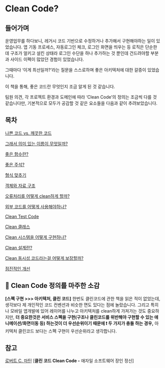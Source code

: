 # Clean Code?


## 들어가며

운영업무를 하다보니, 레거시 코드 기반으로 수정하거나 추가해서 구현해야하는 일이 있었습니다. 앱 기동 프로세스, 자동로그인 체크, 로그인 화면을 띄우는 등 로직은 단순한데 구조가 얼키고 설킨 상태라 로그인 수단을 하나 추가하는 것 뿐인데 건드려야할 부분과 사이드 이펙이 많았던 경험이 있었습니다. 

그때마다 ‘이게 최선일까?’라는 질문을 스스로하며 좋은 아키텍처에 대한 갈증이 있었습니다.

이 책을 통해, 좋은 코드란 무엇인지 조금 알게 된 것 같습니다.

팀원 의견, 각 프로젝트 환경과 도메인에 따라 ‘Clean Code’의 정의는 조금씩 다를 것 같습니다만, 기본적으로 모두가 공감할 것 같은 요소들을 다음과 같이 추려보았습니다.


## 목차

[나쁜 코드 vs. 깨끗한 코드](https://github.com/synature14/Clean_Code/blob/main/객체와%20자료%20구조.md)

[그래서 의미 있는 이름이 무엇일까?](https://github.com/synature14/Clean_Code/blob/main/%E1%84%80%E1%85%B3%E1%84%85%E1%85%A2%E1%84%89%E1%85%A5%20%E1%84%8B%E1%85%B4%E1%84%86%E1%85%B5%20%E1%84%8B%E1%85%B5%E1%86%BB%E1%84%82%E1%85%B3%E1%86%AB%20%E1%84%8B%E1%85%B5%E1%84%85%E1%85%B3%E1%86%B7%E1%84%8B%E1%85%B5%20%E1%84%86%E1%85%AE%E1%84%8B%E1%85%A5%E1%86%BA%E1%84%8B%E1%85%B5%E1%86%AF%E1%84%81%E1%85%A1%3F.md)

[좋은 함수란?](https://github.com/synature14/Clean_Code/blob/main/%E1%84%8C%E1%85%A9%E1%87%82%E1%84%8B%E1%85%B3%E1%86%AB%20%E1%84%92%E1%85%A1%E1%86%B7%E1%84%89%E1%85%AE%E1%84%85%E1%85%A1%E1%86%AB%3F.md)

[좋은 주석?](https://github.com/synature14/Clean_Code/blob/main/%E1%84%8C%E1%85%A9%E1%87%82%E1%84%8B%E1%85%B3%E1%86%AB%20%E1%84%8C%E1%85%AE%E1%84%89%E1%85%A5%E1%86%A8%E1%84%8B%E1%85%B5%E1%84%85%E1%85%A1%E1%86%AB.md)

[형식 맞추기](https://github.com/synature14/Clean_Code/blob/main/%E1%84%92%E1%85%A7%E1%86%BC%E1%84%89%E1%85%B5%E1%86%A8%20%E1%84%86%E1%85%A1%E1%86%BD%E1%84%8E%E1%85%AE%E1%84%80%E1%85%B5.md)

[객체와 자료 구조](https://github.com/synature14/Clean_Code/blob/main/%E1%84%80%E1%85%A2%E1%86%A8%E1%84%8E%E1%85%A6%E1%84%8B%E1%85%AA%20%E1%84%8C%E1%85%A1%E1%84%85%E1%85%AD%20%E1%84%80%E1%85%AE%E1%84%8C%E1%85%A9.md)

[오류처리를 어떻게 clean하게 할까?](https://github.com/synature14/Clean_Code/blob/main/%E1%84%8B%E1%85%A9%E1%84%85%E1%85%B2%E1%84%8E%E1%85%A5%E1%84%85%E1%85%B5%E1%84%85%E1%85%B3%E1%86%AF%20%E1%84%8B%E1%85%A5%E1%84%84%E1%85%A5%E1%87%82%E1%84%80%E1%85%A6%20clean%E1%84%92%E1%85%A1%E1%84%80%E1%85%A6%20%E1%84%92%E1%85%A1%E1%86%AF%E1%84%81%E1%85%A1%3F.md)

[외부 코드를 어떻게 사용해야하나?](https://github.com/synature14/Clean_Code/blob/main/%E1%84%8B%E1%85%AC%E1%84%87%E1%85%AE%20%E1%84%8F%E1%85%A9%E1%84%83%E1%85%B3%E1%84%85%E1%85%B3%E1%86%AF%20%E1%84%8B%E1%85%A5%E1%84%84%E1%85%A5%E1%87%82%E1%84%80%E1%85%A6%20%E1%84%89%E1%85%A1%E1%84%8B%E1%85%AD%E1%86%BC%E1%84%92%E1%85%A2%E1%84%8B%E1%85%A3%E1%84%92%E1%85%A1%E1%84%82%E1%85%A1%3F.md)

[Clean Test Code](https://github.com/synature14/Clean_Code/blob/main/Clean%20Test%20Code.md)

[Clean 클래스](https://github.com/synature14/Clean_Code/blob/main/Clean%20%E1%84%8F%E1%85%B3%E1%86%AF%E1%84%85%E1%85%A2%E1%84%89%E1%85%B3.md)

[Clean 시스템을 어떻게 구현하나?](https://github.com/synature14/Clean_Code/blob/main/Clean%20%E1%84%89%E1%85%B5%E1%84%89%E1%85%B3%E1%84%90%E1%85%A6%E1%86%B7%E1%84%8B%E1%85%B3%E1%86%AF%20%E1%84%8B%E1%85%A5%E1%84%84%E1%85%A5%E1%87%82%E1%84%80%E1%85%A6%20%E1%84%80%E1%85%AE%E1%84%92%E1%85%A7%E1%86%AB%E1%84%92%E1%85%A1%E1%84%82%E1%85%A1%3F.md)

[Clean 설계란?](https://github.com/synature14/Clean_Code/blob/main/Clean%20%E1%84%89%E1%85%A5%E1%86%AF%E1%84%80%E1%85%A8%E1%84%85%E1%85%A1%E1%86%AB%3F.md)

[Clean 동시성 코드라는걸 어떻게 보장할까?](https://github.com/synature14/Clean_Code/blob/main/Clean%20%E1%84%83%E1%85%A9%E1%86%BC%E1%84%89%E1%85%B5%E1%84%89%E1%85%A5%E1%86%BC%20%E1%84%8F%E1%85%A9%E1%84%83%E1%85%B3%E1%84%85%E1%85%A1%E1%84%82%E1%85%B3%E1%86%AB%E1%84%80%E1%85%A5%E1%86%AF%20%E1%84%8B%E1%85%A5%E1%84%84%E1%85%A5%E1%87%82%E1%84%80%E1%85%A6%20%E1%84%87%E1%85%A9%E1%84%8C%E1%85%A1%E1%86%BC%E1%84%92%E1%85%A1%E1%86%AF%E1%84%81%E1%85%A1%3F.md)

[점진적인 개선](https://github.com/synature14/Clean_Code/blob/main/%E1%84%8C%E1%85%A5%E1%86%B7%E1%84%8C%E1%85%B5%E1%86%AB%E1%84%8C%E1%85%A5%E1%86%A8%E1%84%8B%E1%85%B5%E1%86%AB%20%E1%84%80%E1%85%A2%E1%84%89%E1%85%A5%E1%86%AB.md)


## 💬 Clean Code 정의를 마주한 소감

**[스펙 구현 >>> 아키텍처, 클린 코드]** 
한번도 클린코드에 관한 책을 읽은 적이 없었는데, 생각보다 제 개인적인 코드 컨벤션과 비슷한 면도 있다는 점에 놀랐습니다. 
그리고 특히나 모바일 앱개발에 있어 레이어를 나누고 아키텍처를 clean하게 가져가는 것도 중요하지만, **더 중요한것은 서비스 스펙을 구현(구조나 클린코드를 위반해야 구현할 수 있는 애니메이션/화면이동 등) 하는것이 더 우선순위이기 때문에 ❗️ 두 가지가 충돌 하는 경우,** 아키텍처 클린코드 보다는 스펙 구현이 우선순위라고 생각합니다.


## 참고

[로버트 C. 마틴](https://www.aladin.co.kr/search/wsearchresult.aspx?AuthorSearch=%eb%a1%9c%eb%b2%84%ed%8a%b8+C.+%eb%a7%88%ed%8b%b4@182538&BranchType=9) [****클린 코드 Clean Code -**** 애자일 소프트웨어 장인 정신]
